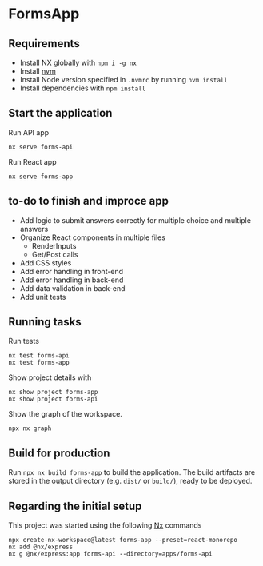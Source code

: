 # FormsApp

## Requirements
- Install NX globally with `npm i -g nx`
- Install [nvm](https://github.com/nvm-sh/nvm)
- Install Node version specified in `.nvmrc` by running `nvm install`
- Install dependencies with `npm install`

## Start the application
Run API app
```
nx serve forms-api
```

Run React app
```
nx serve forms-app
```

## to-do to finish and improce app 
- Add logic to submit answers correctly for multiple choice and multiple answers
- Organize React components in multiple files
	- RenderInputs
	- Get/Post calls
- Add CSS styles
- Add error handling in front-end
- Add error handling in back-end
- Add data validation in back-end
- Add unit tests

## Running tasks

Run tests
```
nx test forms-api
nx test forms-app
```

Show project details with 
```
nx show project forms-app
nx show project forms-api
```

Show the graph of the workspace.
```
npx nx graph
```

## Build for production

Run `npx nx build forms-app` to build the application. The build artifacts are stored in the output directory (e.g. `dist/` or `build/`), ready to be deployed.

## Regarding the initial setup

This project was started using the following [Nx](https://nx.dev) commands
```
npx create-nx-workspace@latest forms-app --preset=react-monorepo
nx add @nx/express
nx g @nx/express:app forms-api --directory=apps/forms-api
```